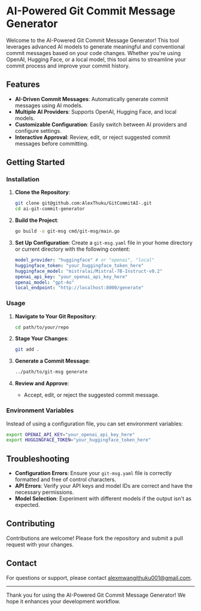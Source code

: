 # AI-Powered Git Commit Message Generator

Welcome to the AI-Powered Git Commit Message Generator! This tool leverages advanced AI models to generate meaningful and conventional commit messages based on your code changes. Whether you're using OpenAI, Hugging Face, or a local model, this tool aims to streamline your commit process and improve your commit history.

## Features

- **AI-Driven Commit Messages**: Automatically generate commit messages using AI models.
- **Multiple AI Providers**: Supports OpenAI, Hugging Face, and local models.
- **Customizable Configuration**: Easily switch between AI providers and configure settings.
- **Interactive Approval**: Review, edit, or reject suggested commit messages before committing.

## Getting Started

### Installation

1. **Clone the Repository**:
   ```bash
   git clone git@github.com:AlexThuku/GitCommitAI-.git
   cd ai-git-commit-generator
   ```

2. **Build the Project**:
   ```bash
   go build -o git-msg cmd/git-msg/main.go
   ```

3. **Set Up Configuration**:
   Create a `git-msg.yaml` file in your home directory or current directory with the following content:
   ```yaml
   model_provider: "huggingface" # or "openai", "local"
   huggingface_token: "your_huggingface_token_here"
   huggingface_model: "mistralai/Mistral-7B-Instruct-v0.2"
   openai_api_key: "your_openai_api_key_here"
   openai_model: "gpt-4o"
   local_endpoint: "http://localhost:8000/generate"
   ```

### Usage

1. **Navigate to Your Git Repository**:
   ```bash
   cd path/to/your/repo
   ```

2. **Stage Your Changes**:
   ```bash
   git add .
   ```

3. **Generate a Commit Message**:
   ```bash
   ../path/to/git-msg generate
   ```

4. **Review and Approve**:
   - Accept, edit, or reject the suggested commit message.

### Environment Variables

Instead of using a configuration file, you can set environment variables:

```bash
export OPENAI_API_KEY="your_openai_api_key_here"
export HUGGINGFACE_TOKEN="your_huggingface_token_here"
```

## Troubleshooting

- **Configuration Errors**: Ensure your `git-msg.yaml` file is correctly formatted and free of control characters.
- **API Errors**: Verify your API keys and model IDs are correct and have the necessary permissions.
- **Model Selection**: Experiment with different models if the output isn't as expected.

## Contributing

Contributions are welcome! Please fork the repository and submit a pull request with your changes.



## Contact

For questions or support, please contact alexmwangithuku001@gmail.com.

---

Thank you for using the AI-Powered Git Commit Message Generator! We hope it enhances your development workflow.